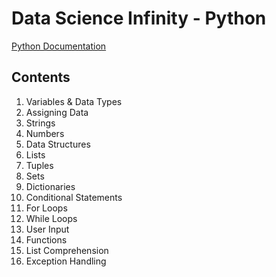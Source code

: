 # Data Science Infinity - Python
[Python Documentation](https://docs.python.org/3/)

## Contents
1. Variables & Data Types
2. Assigning Data
3. Strings
4. Numbers
5. Data Structures
6. Lists
7. Tuples
8. Sets
9. Dictionaries
10. Conditional Statements
11. For Loops
12. While Loops
13. User Input
14. Functions
15. List Comprehension
16. Exception Handling